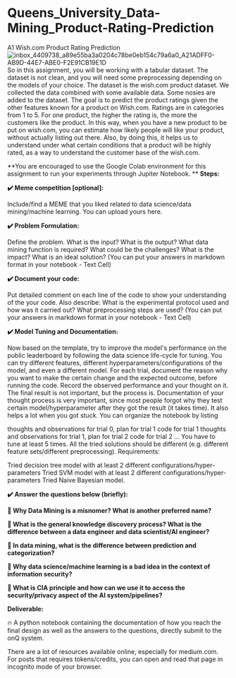 # Queens_University_Data-Mining_Product-Rating-Prediction
A1 Wish.com Product Rating Prediction
![inbox_4409738_a89e55ba3a0204c78be0eb154c79a6a0_A21ADFF0-AB9D-44E7-ABE0-F2E91CB19E1D](https://github.com/Bilal-Elhlwany/Queens_University_Data-Mining_Product-Rating-Prediction/assets/100938358/e7cd75a2-726d-4935-a71e-444c532e5e37)
So in this assignment, you will be working with a tabular dataset. The dataset is not clean, and you will need some preprocessing depending on the models of your choice. The dataset is the wish.com product dataset. We collected the data combined with some available data. Some nosies are added to the dataset. The goal is to predict the product ratings given the other features known for a product on Wish.com. Ratings are in categories from 1 to 5. For one product, the higher the rating is, the more the customers like the product. In this way, when you have a new product to be put on wish.com, you can estimate how likely people will like your product, without actually listing out there. Also, by doing this, it helps us to understand under what certain conditions that a product will be highly rated, as a way to understand the customer base of the wish.com.

**You are encouraged to use the Google Colab environment for this assignment to run your experiments through Jupiter Notebook.
**
**Steps:**

**✔️ Meme competition [optional]:**

Include/find a MEME that you liked related to data science/data mining/machine learning. You can upload yours here.

**✔️ Problem Formulation:**

Define the problem. What is the input? What is the output? What data mining function is required? What could be the challenges? What is the impact? What is an ideal solution?
(You can put your answers in markdown format in your notebook - Text Cell)

**✔️ Document your code:**

Put detailed comment on each line of the code to show your understanding of the your code. Also describe: What is the experimental protocol used and how was it carried out? What preprocessing steps are used?
(You can put your answers in markdown format in your notebook - Text Cell)

**✔️ Model Tuning and Documentation:**

Now based on the template, try to improve the model's performance on the public leaderboard by following the data science life-cycle for tuning. You can try different features, different hyperparameters/configurations of the model, and even a different model. For each trial, document the reason why you want to make the certain change and the expected outcome, before running the code. Record the observed performance and your thought on it. The final result is not important, but the process is. Documentation of your thought process is very important, since most people forgot why they test certain model/hyperparameter after they got the result (it takes time). It also helps a lot when you got stuck. You can organize the notebook by listing

thoughts and observations for trial 0, plan for trial 1
code for trial 1
thoughts and observations for trial 1, plan for trial 2
code for trial 2
…
You have to tune at least 5 times. All the tried solutions should be different (e.g. different feature sets/different preprocessing). Requirements:

Tried decision tree model with at least 2 different configurations/hyper-parameters
Tried SVM model with at least 2 different configurations/hyper-parameters
Tried Naive Bayesian model.

**✔️ Answer the questions below (briefly):**

**🌈 Why Data Mining is a misnomer? What is another preferred name?**

**🌈 What is the general knowledge discovery process? What is the difference between a data engineer and data scientist/AI engineer?**

**🌈 In data mining, what is the difference between prediction and categorization?**

**🌈 Why data science/machine learning is a bad idea in the context of information security?**

**🌈 What is CIA principle and how can we use it to access the security/privacy aspect of the AI system/pipelines?**


**Deliverable:**

🔥 A python notebook containing the documentation of how you reach the final design as well as the answers to the questions, directly submit to the onQ system.

There are a lot of resources available online, especially for medium.com. For posts that requires tokens/credits, you can open and read that page in incognito mode of your browser.
